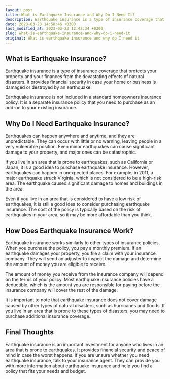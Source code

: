 ```yaml
---
layout: post
title: What is Earthquake Insurance and Why Do I Need It?
description: Earthquake insurance is a type of insurance coverage that protects your property and your finances from the devastating effects of natural disasters. Read on to learn more about why earthquake insurance is important and how it works.
date: 2023-03-23 14:58:46 +0300
last_modified_at: 2023-03-23 12:42:34 +0300
slug: what-is-earthquake-insurance-and-why-do-i-need-it
original: What is earthquake insurance and why do I need it
---
```

## What is Earthquake Insurance?

Earthquake insurance is a type of insurance coverage that protects your property and your finances from the devastating effects of natural disasters. It provides financial security in case your home or business is damaged or destroyed by an earthquake.

Earthquake insurance is not included in a standard homeowners insurance policy. It is a separate insurance policy that you need to purchase as an add-on to your existing insurance.

## Why Do I Need Earthquake Insurance?

Earthquakes can happen anywhere and anytime, and they are unpredictable. They can occur with little or no warning, leaving people in a very vulnerable position. Even minor earthquakes can cause significant damage to your property, and major ones can be catastrophic.

If you live in an area that is prone to earthquakes, such as California or Japan, it is a good idea to purchase earthquake insurance. However, earthquakes can happen in unexpected places. For example, in 2011, a major earthquake struck Virginia, which is not considered to be a high-risk area. The earthquake caused significant damage to homes and buildings in the area.

Even if you live in an area that is considered to have a low risk of earthquakes, it is still a good idea to consider purchasing earthquake insurance. The cost of the policy is typically based on the risk of earthquakes in your area, so it may be more affordable than you think.

## How Does Earthquake Insurance Work?

Earthquake insurance works similarly to other types of insurance policies. When you purchase the policy, you pay a monthly premium. If an earthquake damages your property, you file a claim with your insurance company. They will send an adjuster to inspect the damage and determine the amount of money you are eligible to receive.

The amount of money you receive from the insurance company will depend on the terms of your policy. Most earthquake insurance policies have a deductible, which is the amount you are responsible for paying before the insurance company will cover the rest of the damage.

It is important to note that earthquake insurance does not cover damage caused by other types of natural disasters, such as hurricanes and floods. If you live in an area that is prone to these types of disasters, you may need to purchase additional insurance coverage.

## Final Thoughts

Earthquake insurance is an important investment for anyone who lives in an area that is prone to earthquakes. It provides financial security and peace of mind in case the worst happens. If you are unsure whether you need earthquake insurance, talk to your insurance agent. They can provide you with more information about earthquake insurance and help you find a policy that fits your needs and budget.